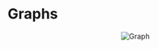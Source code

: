 # Graphs

<p align="center">
<img src="https://github.com/Vinaypatil-Ev/vinEv_DataStructure/blob/master/Documents/img/graphs.png" alt="Graph">
</p>